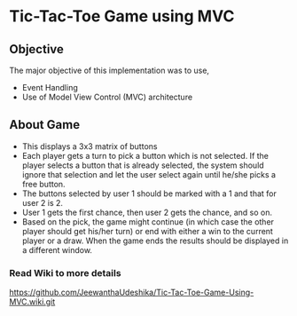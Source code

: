 # **Tic-Tac-Toe Game using MVC**

## Objective
The major objective of this implementation was to use,
* Event Handling
* Use of Model View Control (MVC) architecture

## About Game
* This displays a 3x3 matrix of buttons
* Each player gets a turn to pick a button which is not selected. If the player selects a button that is already selected, the system should ignore that selection and let the user select again until he/she picks a free button.
* The buttons selected by user 1 should be marked with a 1 and that for user 2 is 2.
* User 1 gets the first chance, then user 2 gets the chance, and so on.
* Based on the pick, the game might continue (in which case the other player should get his/her turn) or end with either a win to the current player or a draw. When the game ends the results should be displayed in a different window.

### Read Wiki to more details
https://github.com/JeewanthaUdeshika/Tic-Tac-Toe-Game-Using-MVC.wiki.git
